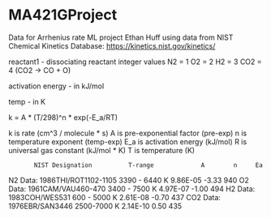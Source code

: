 # MA421GProject
Data for Arrhenius rate ML project
Ethan Huff
using data from NIST Chemical Kinetics Database: https://kinetics.nist.gov/kinetics/

reactant1 - dissociating reactant integer values
N2 = 1
O2 = 2
H2 = 3
CO2 = 4 (CO2 -> CO + O)

activation energy - in kJ/mol

temp - in K

k = A * (T/298)^n * exp(-E_a/RT)

k is rate (cm^3 / molecule * s)
A is pre-exponential factor (pre-exp)
n is temperature exponent (temp-exp)
E_a is activation energy (kJ/mol)
R is universal gas constant (kJ/mol * K)
T is temperature (K)

           NIST Designation          T-range             A        n     Ea      
N2 Data:  1986THI/ROT1102-1105	 	3390 - 6440	K 	   9.86E-05	 	-3.33	 	940
O2 Data:  1961CAM/VAU460-470	 	  3400 - 7500	K 	   4.97E-07	 	-1.00	 	494
H2 Data:  1983COH/WES531	 	       600 - 5000 K	     2.61E-08	 	-0.70	 	437
CO2 Data: 1976EBR/SAN3446	 	        2500-7000 K	   	 2.14E-10	 	 0.50	 	435
